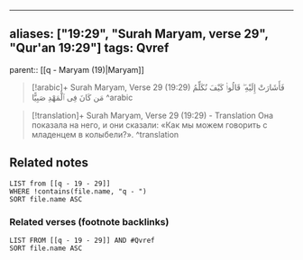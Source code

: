 
---
aliases: ["19:29", "Surah Maryam, verse 29", "Qur'an 19:29"]
tags: Qvref
---

parent:: [[q - Maryam (19)|Maryam]]

> [!arabic]+ Surah Maryam, Verse 29 (19:29)
> <span class="quran-arabic">فَأَشَارَتْ إِلَيْهِ ۖ قَالُوا۟ كَيْفَ نُكَلِّمُ مَن كَانَ فِى ٱلْمَهْدِ صَبِيًّا</span>
^arabic

> [!translation]+ Surah Maryam, Verse 29 (19:29) - Translation
> Она показала на него, и они сказали: «Как мы можем говорить с младенцем в колыбели?».
^translation



## Related notes
```dataview
LIST from [[q - 19 - 29]]
WHERE !contains(file.name, "q - ")
SORT file.name ASC
```

### Related verses (footnote backlinks)
```dataview
LIST FROM [[q - 19 - 29]] AND #Qvref
SORT file.name ASC
```

